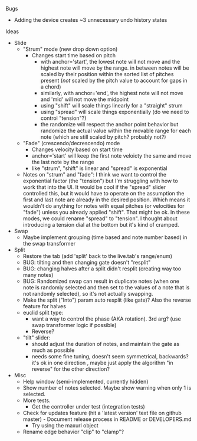 Bugs
- Adding the device creates ~3 unnecessary undo history states

Ideas
- Slide
  - "Strum" mode (new drop down option)
    - Changes start time based on pitch
      - with anchor='start', the lowest note will not move and the highest note will move by the range. in between notes will be scaled by their position within the sorted list of pitches present (_not_ scaled by the pitch value to account for gaps in a chord)
      - similarly, with anchor='end', the highest note will not move and 'mid' will not move the midpoint
      - using "shift" will scale things linearly for a "straight" strum
      - using "spread" will scale things exponentially (do we need to control "tension"?)
      - the randomize will respect the anchor point behavior but randomize the actual value within the movable range for each note (which are still scaled by pitch? probably not?)
  - "Fade" (crescendo/decrescendo) mode
    - Changes velocity based on start time
    - anchor='start' will keep the first note veloicty the same and move the last note by the range
    - like "strum", "shift" is linear and "spread" is exponential
  - Notes on "strum" and "fade": I think we want to control the exponential factor (the "tension") but I'm struggling with how to work that into the UI. It would be cool if the "spread" slider controlled this, but it would have to operate on the assumption the first and last note are already in the desired position. Which means it wouldn't do anything for notes with equal pitches (or velocities for "fade") unless you already applied "shift". That might be ok. In these modes, we could rename "spread" to "tension". I thought about introducing a tension dial at the bottom but it's kind of cramped.
- Swap
  - Maybe implement grouping (time based and note number based) in the swap transformer
- Split
  - Restore the tab (add 'split' back to the live.tab's range/enum)
  - BUG: tilting and then changing gate doesn't "resplit"
  - BUG: changing halves after a split didn't resplit (creating way too many notes)
  - BUG: Randomized swap can result in duplicate notes (when one note is randomly selected and then set to the values of a note that is not randomly selected), so it's not actually swapping.
  - Make the split ("Into") param auto resplit (like gate)? Also the reverse feature for halves
  - euclid split type:
    - want a way to control the phase (AKA rotation). 3rd arg? (use swap transformer logic if possible)
    - Reverse?
  - "tilt" slider:
    - should adjust the duration of notes, and maintain the gate as much as possible
    - needs some fine tuning, doesn't seem symmetrical, backwards? it's ok in one direction ,
      maybe just apply the algorithm "in reverse" for the other direction?
- Misc
  - Help window (semi-implemented, currently hidden)
  - Show number of notes selected. Maybe show warning when only 1 is selected.
  - More tests.
    - Get the controller under test (integration tests)
  - Check for updates feature (hit a 'latest version' text file on github master) - Document release process in README or DEVELOPERS.md
    - Try using the maxurl object
  - Rename edge behavior "clip" to "clamp"?
